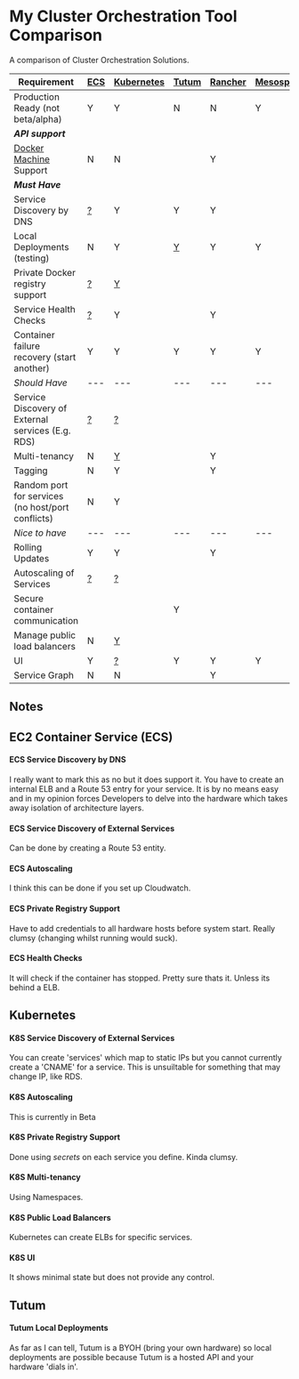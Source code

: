 # My Cluster Orchestration Tool Comparison
A comparison of Cluster Orchestration Solutions.

| Requirement | [ECS](https://aws.amazon.com/ecs/details/) | [Kubernetes](http://kubernetes.io) | [Tutum](https://www.tutum.co) | [Rancher](http://rancher.com) | [Mesosphere](https://mesosphere.com) |
| --------------- | --- | --- | --- | --- | --- |
| Production Ready (not beta/alpha) | Y | Y | N | N | Y |
| ***API support*** | | | | | |
| [Docker Machine](https://docs.docker.com/machine/) Support | N | N | | Y | |
| ***Must Have*** | | | | | |
| Service Discovery by DNS | [?](#ecs-service-discovery-by-dns) | Y | Y | Y | |
| Local Deployments (testing) | N | Y | [Y](#tutum-local-deployments) | Y | Y |
| Private Docker registry support | [?](#ecs-private-registry-support) | [Y](#k8s-private-registry-support) | | | |
| Service Health Checks | [?](#ecs-health-checks) | Y | | Y | |
| Container failure recovery (start another) | Y | Y | Y | Y | Y |
| *Should Have* | --- | --- | --- | --- | --- |
| Service Discovery of External services (E.g. RDS) | [?](#ecs-service-discovery-of-external-services) | [?](#k8s-service-discovery-of-external-services) | | | |
| Multi-tenancy | N | [Y](#k8s-multi-tenancy) | | Y | |
| Tagging | N | Y | | Y | |
| Random port for services (no host/port conflicts) | N | Y | | |
| *Nice to have* | --- | --- | --- | --- | --- |
| Rolling Updates | Y | Y | | Y | |
| Autoscaling of Services | [?](#ecs-autoscaling) | [?](#k8s-autoscaling) | | | |
| Secure container communication | | | Y | | |
| Manage public load balancers | N | [Y](#k8s-public-load-balancers) | | | |
| UI | Y | [?](#k8s-ui) | Y | Y | Y |
| Service Graph | N |N | | Y | |

## Notes
## EC2 Container Service (ECS)
#### ECS Service Discovery by DNS
I really want to mark this as no but it does support it. You have to create an internal ELB and a Route 53 entry for your service.
It is by no means easy and in my opinion forces Developers to delve into the hardware which takes away isolation of architecture layers.
#### ECS Service Discovery of External Services
Can be done by creating a Route 53 entity.
#### ECS Autoscaling
I think this can be done if you set up Cloudwatch.
#### ECS Private Registry Support
Have to add credentials to all hardware hosts before system start. Really clumsy (changing whilst running would suck).
#### ECS Health Checks
It will check if the container has stopped. Pretty sure thats it. Unless its behind a ELB.

## Kubernetes
#### K8S Service Discovery of External Services
You can create 'services' which map to static IPs but you cannot currently create a 'CNAME' for a service. This is unsuiltable for something that may change IP, like RDS.
#### K8S Autoscaling
This is currently in Beta
#### K8S Private Registry Support
Done using *secrets* on each service you define. Kinda clumsy.
#### K8S Multi-tenancy
Using Namespaces.
#### K8S Public Load Balancers
Kubernetes can create ELBs for specific services.
#### K8S UI
It shows minimal state but does not provide any control.

## Tutum
#### Tutum Local Deployments
As far as I can tell, Tutum is a BYOH (bring your own hardware) so local deployments are possible because Tutum is a hosted API and your hardware 'dials in'.
